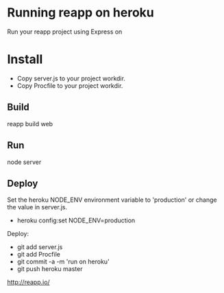 # Running reapp on heroku

Run your reapp project using Express on 

# Install
- Copy server.js to your project workdir.
- Copy Procfile to your project workdir.

## Build
  reapp build web

## Run
  node server
  
## Deploy

Set the heroku NODE_ENV environment variable to 'production' or change the value in server.js.
  
  - heroku config:set NODE_ENV=production

Deploy:
  - git add server.js
  - git add Procfile
  - git commit -a -m 'run on heroku'
  - git push heroku master

http://reapp.io/
